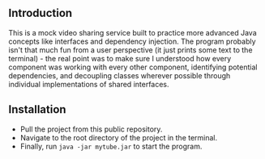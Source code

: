## Introduction

This is a mock video sharing service built to practice more advanced Java concepts like interfaces and dependency injection. The program probably isn't that much fun from a user perspective (it just prints some text to the terminal) - the real point was to make sure I understood how every component was working with every other component, identifying potential dependencies, and decoupling classes wherever possible through individual implementations of shared interfaces.

## Installation

- Pull the project from this public repository.
- Navigate to the root directory of the project in the terminal.
- Finally, run `java -jar mytube.jar` to start the program.
